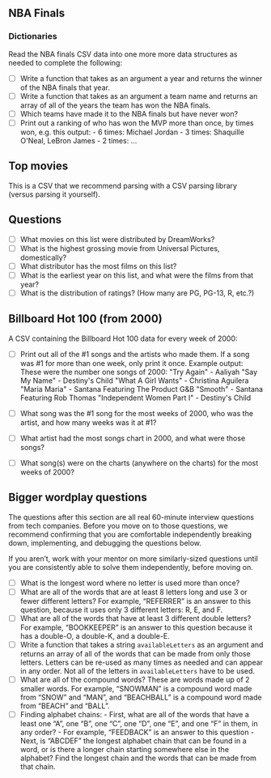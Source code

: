 ## NBA Finals

### Dictionaries

Read the NBA finals CSV data into one more more data structures as needed to complete the following:

- [ ] Write a function that takes as an argument a year and returns the winner of the NBA finals that year.
- [ ] Write a function that takes as an argument a team name and returns an array of all of the years the team has won the NBA finals.
- [ ] Which teams have made it to the NBA finals but have never won?
- [ ] Print out a ranking of who has won the MVP more than once, by times won, e.g. this output: - 6 times: Michael Jordan - 3 times: Shaquille O'Neal, LeBron James - 2 times: ...

## Top movies

This is a CSV that we recommend parsing with a CSV parsing library (versus parsing it yourself).

## Questions

- [ ] What movies on this list were distributed by DreamWorks?
- [ ] What is the highest grossing movie from Universal Pictures, domestically?
- [ ] What distributor has the most films on this list?
- [ ] What is the earliest year on this list, and what were the films from that year?
- [ ] What is the distribution of ratings? (How many are PG, PG-13, R, etc.?)

## Billboard Hot 100 (from 2000)

A CSV containing the Billboard Hot 100 data for every week of 2000:

- [ ] Print out all of the #1 songs and the artists who made them. If a song was #1 for more than one week, only print it once. Example output:
      These were the number one songs of 2000:
      "Try Again" - Aaliyah
      "Say My Name" - Destiny's Child
      "What A Girl Wants" - Christina Aguilera
      "Maria Maria" - Santana Featuring The Product G&B
      "Smooth" - Santana Featuring Rob Thomas
      "Independent Women Part I" - Destiny's Child

- [ ] What song was the #1 song for the most weeks of 2000, who was the artist, and how many weeks was it at #1?
- [ ] What artist had the most songs chart in 2000, and what were those songs?
- [ ] What song(s) were on the charts (anywhere on the charts) for the most weeks of 2000?

## Bigger wordplay questions

The questions after this section are all real 60-minute interview questions from tech companies. Before you move on to those questions, we recommend confirming that you are comfortable independently breaking down, implementing, and debugging the questions below.

If you aren’t, work with your mentor on more similarly-sized questions until you are consistently able to solve them independently, before moving on.

- [ ] What is the longest word where no letter is used more than once?
- [ ] What are all of the words that are at least 8 letters long and use 3 or fewer different letters? For example, “REFERRER” is an answer to this question, because it uses only 3 different letters: R, E, and F.
- [ ] What are all of the words that have at least 3 different double letters? For example, “BOOKKEEPER” is an answer to this question because it has a double-O, a double-K, and a double-E.
- [ ] Write a function that takes a string `availableLetters` as an argument and returns an array of all of the words that can be made from only those letters. Letters can be re-used as many times as needed and can appear in any order. Not all of the letters in `availableLetters` have to be used.
- [ ] What are all of the compound words? These are words made up of 2 smaller words. For example, “SNOWMAN” is a compound word made from “SNOW” and “MAN”, and “BEACHBALL” is a compound word made from “BEACH” and “BALL”.
- [ ] Finding alphabet chains: - First, what are all of the words that have a least one “A”, one “B”, one “C”, one “D”, one “E”, and one “F” in them, in any order? - For example, “FEEDBACK” is an answer to this question - Next, is “ABCDEF” the longest alphabet chain that can be found in a word, or is there a longer chain starting somewhere else in the alphabet? Find the longest chain and the words that can be made from that chain.
